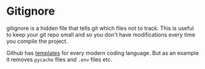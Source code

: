 # Gitignore
gitignore is a hidden file that tells git which files not to track. This is useful to keep your git repo small and so you don't have modifications every time you compile the project. 

Github has [templates](https://github.com/github/gitignore) for every modern coding language. But as an example it removes `pycache` files and `.env` files etc. 

